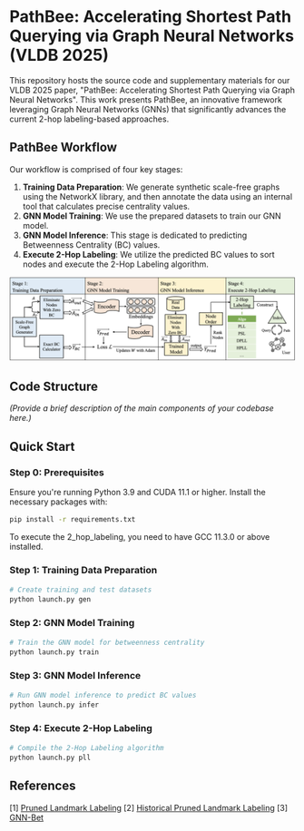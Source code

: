 # PathBee: Accelerating Shortest Path Querying via Graph Neural Networks (VLDB 2025)

This repository hosts the source code and supplementary materials for our VLDB 2025 paper, "PathBee: Accelerating Shortest Path Querying via Graph Neural Networks". This work presents PathBee, an innovative framework leveraging Graph Neural Networks (GNNs) that significantly advances the current 2-hop labeling-based approaches.

## PathBee Workflow

Our workflow is comprised of four key stages:

1. **Training Data Preparation**: We generate synthetic scale-free graphs using the NetworkX library, and then annotate the data using an internal tool that calculates precise centrality values.
2. **GNN Model Training**: We use the prepared datasets to train our GNN model.
3. **GNN Model Inference**: This stage is dedicated to predicting Betweenness Centrality (BC) values.
4. **Execute 2-Hop Labeling**: We utilize the predicted BC values to sort nodes and execute the 2-Hop Labeling algorithm.

![Workflow](assets\pipeline.png)

## Code Structure

_(Provide a brief description of the main components of your codebase here.)_

## Quick Start

### Step 0: Prerequisites

Ensure you're running Python 3.9 and CUDA 11.1 or higher. Install the necessary packages with:

```sh
pip install -r requirements.txt
```

To execute the 2_hop_labeling, you need to have GCC 11.3.0 or above installed.


### Step 1: Training Data Preparation

```sh
# Create training and test datasets
python launch.py gen 
```

### Step 2: GNN Model Training

```sh
# Train the GNN model for betweenness centrality
python launch.py train
```

### Step 3: GNN Model Inference

```sh
# Run GNN model inference to predict BC values
python launch.py infer
```

### Step 4: Execute 2-Hop Labeling

```sh
# Compile the 2-Hop Labeling algorithm
python launch.py pll
```

<!-- ## Baseline

To calculate various centrality values for the graph as a baseline for comparison, you can use the `cal_centrality_for_real_world.py` toolkit. The available centrality methods are:

```python
centrality_dict = {
    'dc': degree_centrality,  # Degree centrality
    'bc': betweenness_centrality,  # Betweenness centrality
    'gs': gs_betweenness_centrality,  # GS Betweenness centrality
    'kadabra': kadabra_betweenness_centrality,  # Kadabra Betweenness centrality
    'close': closeness_centrality,  # Closeness centrality
    'eigen': eigenvector_centrality  # Eigenvector centrality
}
```

To calculate centrality values using the baseline methods mentioned above, you can run the following command:

```sh
python centralities/cal_centrality_for_real_world.py -centrality <method>
```

Replace ``<method>`` with one of the available centrality methods from the centrality_dict above. This command will calculate the corresponding centrality values and provide them as a baseline for your research. -->

## References

[1] [Pruned Landmark Labeling](https://github.com/iwiwi/pruned-landmark-labeling)
[2] [Historical Pruned Landmark Labeling](https://github.com/iwiwi/historical-pruned-landmark-labeling)
[3] [GNN-Bet](https://github.com/sunilkmaurya/GNN-Bet)
